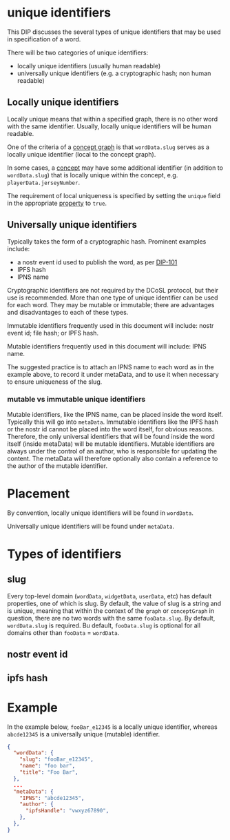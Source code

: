 # unique identifiers

This DIP discusses the several types of unique identifiers that may be used in specification of a word.

There will be two categories of unique identifiers:
- locally unique identifiers (usually human readable)
- universally unique identifiers (e.g. a cryptographic hash; non human readable)

## Locally unique identifiers

Locally unique means that within a specified graph, there is no other word with the same identifier. Usually, locally unique identifiers will be human readable. 

One of the criteria of a [concept graph](../glossary/conceptGraph.md) is that `wordData.slug` serves as a locally unique identifier (local to the concept graph). 

In some cases, a [concept](../glossary/concept.md) may have some additional identifier (in addition to `wordData.slug`) that is locally unique within the concept, e.g. `playerData.jerseyNumber`.

The requirement of local uniqueness is specified by setting the `unique` field in the appropriate [property](../glossary/property.md) to `true`.

## Universally unique identifiers

Typically takes the form of a cryptographic hash. Prominent examples include:
- a nostr event id used to publish the word, as per [DIP-101](101.md)
- IPFS hash
- IPNS name

Cryptographic identifiers are not required by the DCoSL protocol, but their use is recommended. More than one type of unique identifier can be used for each word. They may be mutable or immutable; there are advantages and disadvantages to each of these types.

Immutable identifiers frequently used in this document will include: nostr event id; file hash; or IPFS hash. 

Mutable identifiers frequently used in this document will include: IPNS name.

The suggested practice is to attach an IPNS name to each word as in the example above, to record it under metaData, and to use it when necessary to ensure uniqueness of the slug.

### mutable vs immutable unique identifiers

Mutable identifiers, like the IPNS name, can be placed inside the word itself. Typically this will go into `metaData`. Immutable identifiers like the IPFS hash or the nostr id cannot be placed into the word itself, for obvious reasons. Therefore, the only universal identifiers that will be found inside the word itself (inside metaData) will be mutable identifiers. Mutable identifiers are always under the control of an author, who is responsible for updating the content. The metaData will therefore optionally also contain a reference to the author of the mutable identifier.

# Placement

By convention, locally unique identifiers will be found in `wordData`. 

Universally unique identifiers will be found under `metaData`. 

# Types of identifiers

## slug

Every top-level domain (`wordData`, `widgetData`, `userData`, etc) has default properties, one of which is slug. By default, the value of slug is a string and is unique, meaning that within the context of the `graph` or `conceptGraph` in question, there are no two words with the same `fooData.slug`. By default, `wordData.slug` is required. Bu default, `fooData.slug` is optional for all domains other than `fooData` = `wordData`.

## nostr event id

## ipfs hash


# Example 

In the example below, `fooBar_e12345` is a locally unique identifier, whereas `abcde12345` is a universally unique (mutable) identifier.

```json
{
  "wordData": {
    "slug": "fooBar_e12345",
    "name": "foo bar",
    "title": "Foo Bar",
  },
  ...
  "metaData": {
    "IPNS": "abcde12345",
    "author": {
      "ipfsHandle": "vwxyz67890", 
    },
  },
}
```
